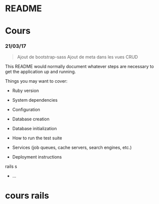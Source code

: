 # README

# Cours

### 21/03/17
> Ajout de bootstrap-sass
> Ajout de meta dans les vues
> CRUD

This README would normally document whatever steps are necessary to get the
application up and running.

Things you may want to cover:

* Ruby version

* System dependencies

* Configuration

* Database creation

* Database initialization

* How to run the test suite

* Services (job queues, cache servers, search engines, etc.)

* Deployment instructions

rails s



* ...
# cours rails
